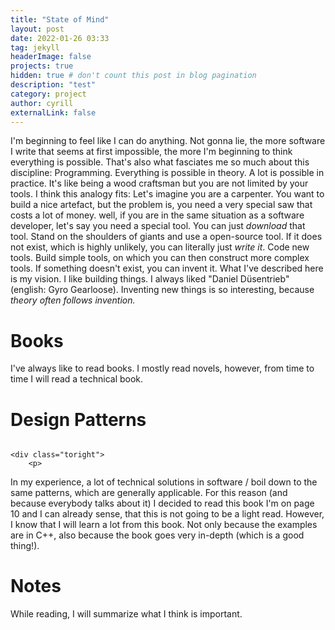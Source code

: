 ```yaml
---
title: "State of Mind"
layout: post
date: 2022-01-26 03:33
tag: jekyll
headerImage: false
projects: true
hidden: true # don't count this post in blog pagination
description: "test"
category: project
author: cyrill
externalLink: false
---
```


I'm beginning to feel like I can do anything. 
Not gonna lie, the more software I write that seems at first impossible, the more I'm beginning to think everything is possible. That's also what fasciates me so much about this discipline: Programming. Everything is possible in theory. A lot is possible in practice. It's like being a wood craftsman but you are not limited by your tools. 
I think this analogy fits: 
Let's imagine you are a carpenter. You want to build a nice artefact, but the problem is, you need a very special saw that costs a lot of money.
well, if you are in the same situation as a software developer, let's say you need a special tool. You can just _download_ that tool. Stand on the shoulders of giants and use a open-source tool. 
If it does not exist, which is highly unlikely, you can literally just _write it_. Code new tools. Build simple tools, on which you can then construct more complex tools. If something doesn't exist, you can invent it. 
What I've described here is my vision. I like building things. I always liked "Daniel Düsentrieb" (english: Gyro Gearloose). Inventing new things is so interesting, because _theory often follows invention._

# Books
I've always like to read books. I mostly read novels, however, from time to time I will read a technical book.

# Design Patterns

<div class="side-by-side">
    <div class="toleft">
        <img class="image" src="/assets/images/design_patterns.webp" alt="">
    </div>

    <div class="toright">
        <p>
In  my experience, a lot of technical solutions in software / boil down to the same patterns, which are generally applicable.
For this reason (and because everybody talks about it) I decided to read this book
I'm on page 10 and I can already sense, that this is not going to be a light read. However, I know that I will learn a lot from this book.  Not only because the examples are in C++, also because the book goes very in-depth (which is a good thing!).</p>
    </div>
</div>

# Notes

While reading, I will summarize what I think is important. 
